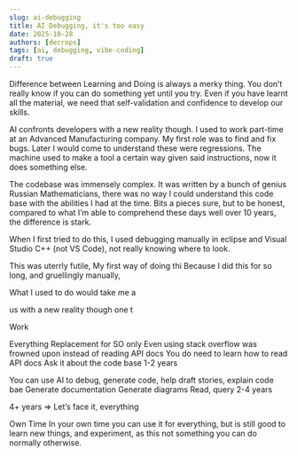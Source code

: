 ```yaml
---
slug: ai-debugging
title: AI Debugging, it's too easy
date: 2025-10-28
authors: [derrops]
tags: [ai, debugging, vibe-coding]
draft: true
---
```


Difference between Learning and Doing is always a merky thing. You don’t really know if you can do something yet until you try. Even if you have learnt all the material, we need that self-validation and confidence to develop our skills.

AI confronts developers with a new reality though. I used to work part-time at an Advanced Manufacturing company. My first role was to find and fix bugs. Later I would come to understand these were regressions. The machine used to make a tool a certain way given said instructions, now it does something else.

The codebase was immensely complex. It was written by a bunch of genius Russian Mathematicians, there was no way I could understand this code base with the abilities I had at the time. Bits a pieces sure, but to be honest, compared to what I’m able to comprehend these days well over 10 years, the difference is stark.

When I first tried to do this, I used debugging manually in eclipse and Visual Studio C++ (not VS Code), not really knowing where to look.

This was uterrly futile,
My first way of doing thi
Because I did this for so long, and gruellingly manually,

What I used to do would take me a

us with a new reality though one t

Work

Everything
Replacement for SO only
Even using stack overflow was frowned upon instead of reading API docs
You do need to learn how to read API docs
Ask it about the code base
1-2 years

You can use AI to debug, generate code, help draft stories, explain code bae
Generate documentation
Generate diagrams
Read, query
2-4 years

4+ years => Let’s face it, everything

Own Time
In your own time you can use it for everything, but is still good to learn new things, and experiment, as this not something you can do normally otherwise.
